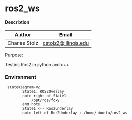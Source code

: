 # ros2_ws

#### Description

| Author           | Email                   |
|------------------|-------------------------|
| Charles Stolz    | cstolz2@illinois.edu    |

Purpose:

Testing Ros2 in python and c++

### Environment

```mermaid
 stateDiagram-v2
        State1: ROS2Overlay
        note right of State1
            /opt/ros/foxy 
        end note
        State1 <-- Ros2Underlay
        note left of Ros2Underlay : /home/ubuntu/ros2_ws
```
